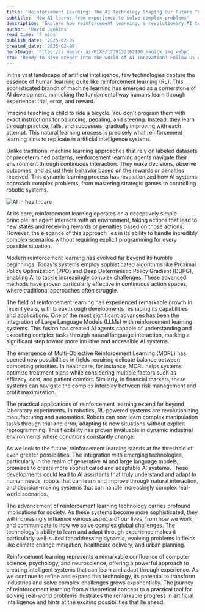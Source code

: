 ```yaml
---
title: 'Reinforcement Learning: The AI Technology Shaping Our Future Through Trial and Error'
subtitle: 'How AI learns from experience to solve complex problems'
description: 'Explore how reinforcement learning, a revolutionary AI technology, mimics human learning through trial and error to solve complex problems. From robotics to healthcare, discover how this technology is shaping our future and transforming industries through its ability to learn and adapt from experience.'
author: 'David Jenkins'
read_time: '8 mins'
publish_date: '2025-02-09'
created_date: '2025-02-09'
heroImage: 'https://i.magick.ai/PIXE/1739132162180_magick_img.webp'
cta: 'Ready to dive deeper into the world of AI innovation? Follow us on LinkedIn at MagickAI to stay at the forefront of reinforcement learning developments and connect with industry experts shaping the future of artificial intelligence!'
---
```


In the vast landscape of artificial intelligence, few technologies capture the essence of human learning quite like reinforcement learning (RL). This sophisticated branch of machine learning has emerged as a cornerstone of AI development, mimicking the fundamental way humans learn through experience: trial, error, and reward.

Imagine teaching a child to ride a bicycle. You don't program them with exact instructions for balancing, pedaling, and steering. Instead, they learn through practice, falls, and successes, gradually improving with each attempt. This natural learning process is precisely what reinforcement learning aims to replicate in artificial intelligence systems.

Unlike traditional machine learning approaches that rely on labeled datasets or predetermined patterns, reinforcement learning agents navigate their environment through continuous interaction. They make decisions, observe outcomes, and adjust their behavior based on the rewards or penalties received. This dynamic learning process has revolutionized how AI systems approach complex problems, from mastering strategic games to controlling robotic systems.

![AI in healthcare](https://i.magick.ai/PIXE/1739132162184_magick_img.webp)

At its core, reinforcement learning operates on a deceptively simple principle: an agent interacts with an environment, taking actions that lead to new states and receiving rewards or penalties based on those actions. However, the elegance of this approach lies in its ability to handle incredibly complex scenarios without requiring explicit programming for every possible situation.

Modern reinforcement learning has evolved far beyond its humble beginnings. Today's systems employ sophisticated algorithms like Proximal Policy Optimization (PPO) and Deep Deterministic Policy Gradient (DDPG), enabling AI to tackle increasingly complex challenges. These advanced methods have proven particularly effective in continuous action spaces, where traditional approaches often struggle.

The field of reinforcement learning has experienced remarkable growth in recent years, with breakthrough developments reshaping its capabilities and applications. One of the most significant advances has been the integration of Large Language Models (LLMs) with reinforcement learning systems. This fusion has created AI agents capable of understanding and executing complex tasks through natural language interaction, marking a significant step toward more intuitive and accessible AI systems.

The emergence of Multi-Objective Reinforcement Learning (MORL) has opened new possibilities in fields requiring delicate balance between competing priorities. In healthcare, for instance, MORL helps systems optimize treatment plans while considering multiple factors such as efficacy, cost, and patient comfort. Similarly, in financial markets, these systems can navigate the complex interplay between risk management and profit maximization.

The practical applications of reinforcement learning extend far beyond laboratory experiments. In robotics, RL-powered systems are revolutionizing manufacturing and automation. Robots can now learn complex manipulation tasks through trial and error, adapting to new situations without explicit reprogramming. This flexibility has proven invaluable in dynamic industrial environments where conditions constantly change.

As we look to the future, reinforcement learning stands at the threshold of even greater possibilities. The integration with emerging technologies, particularly in the realm of generative AI and large language models, promises to create more sophisticated and adaptable AI systems. These developments could lead to AI assistants that truly understand and adapt to human needs, robots that can learn and improve through natural interaction, and decision-making systems that can handle increasingly complex real-world scenarios.

The advancement of reinforcement learning technology carries profound implications for society. As these systems become more sophisticated, they will increasingly influence various aspects of our lives, from how we work and communicate to how we solve complex global challenges. The technology's ability to learn and adapt through experience makes it particularly well-suited for addressing dynamic, evolving problems in fields like climate change mitigation, healthcare delivery, and urban planning.

Reinforcement learning represents a remarkable confluence of computer science, psychology, and neuroscience, offering a powerful approach to creating intelligent systems that can learn and adapt through experience. As we continue to refine and expand this technology, its potential to transform industries and solve complex challenges grows exponentially. The journey of reinforcement learning from a theoretical concept to a practical tool for solving real-world problems illustrates the remarkable progress in artificial intelligence and hints at the exciting possibilities that lie ahead.